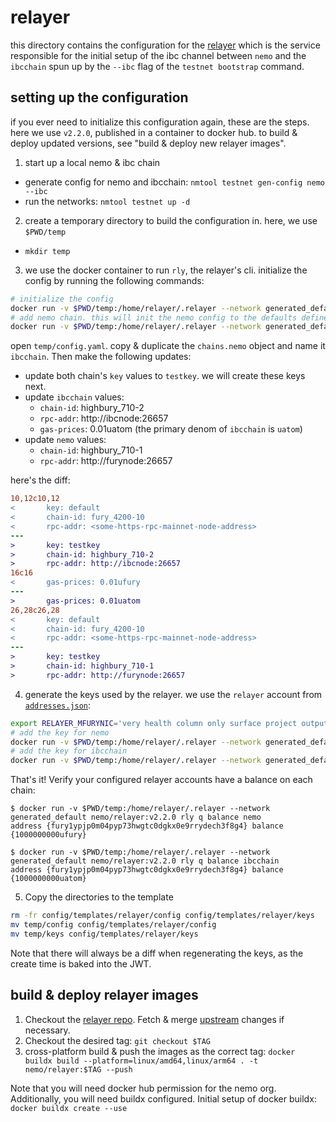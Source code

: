 # relayer

this directory contains the configuration for the [relayer](https://github.com/Fury-Labs/relayer)
which is the service responsible for the initial setup of the ibc channel between `nemo` and the
`ibcchain` spun up by the `--ibc` flag of the `testnet bootstrap` command.

## setting up the configuration

if you ever need to initialize this configuration again, these are the steps.
here we use `v2.2.0`, published in a container to docker hub. to build & deploy updated versions,
see "build & deploy new relayer images".

1. start up a local nemo & ibc chain
  * generate config for nemo and ibcchain: `nmtool testnet gen-config nemo --ibc`
  * run the networks: `nmtool testnet up -d`
2. create a temporary directory to build the configuration in. here, we use `$PWD/temp`
  * `mkdir temp`
3. we use the docker container to run `rly`, the relayer's cli. initialize the config by running the following commands:
```bash
# initialize the config
docker run -v $PWD/temp:/home/relayer/.relayer --network generated_default nemo/relayer:v2.2.0 rly config init
# add nemo chain. this will init the nemo config to the defaults defined in https://github.com/cosmos/chain-registry
docker run -v $PWD/temp:/home/relayer/.relayer --network generated_default nemo/relayer:v2.2.0 rly chains add nemo
```
open `temp/config.yaml`. copy & duplicate the `chains.nemo` object and name it `ibcchain`.
Then make the following updates:
* update both chain's `key` values to `testkey`. we will create these keys next.
* update `ibcchain` values:
  * `chain-id`: highbury_710-2
  * `rpc-addr`: http://ibcnode:26657
  * `gas-prices`: 0.01uatom (the primary denom of `ibcchain` is `uatom`)
* update `nemo` values:
  * `chain-id`: highbury_710-1
  * `rpc-addr`: http://furynode:26657

here's the diff:
```diff
10,12c10,12
<       key: default
<       chain-id: fury_4200-10
<       rpc-addr: <some-https-rpc-mainnet-node-address>
---
>       key: testkey
>       chain-id: highbury_710-2
>       rpc-addr: http://ibcnode:26657
16c16
<       gas-prices: 0.01ufury
---
>       gas-prices: 0.01uatom
26,28c26,28
<       key: default
<       chain-id: fury_4200-10
<       rpc-addr: <some-https-rpc-mainnet-node-address>
---
>       key: testkey
>       chain-id: highbury_710-1
>       rpc-addr: http://furynode:26657
```
4. generate the keys used by the relayer. we use the `relayer` account from [`addresses.json`](../../common/addresses.json):
```bash
export RELAYER_MFURYNIC='very health column only surface project output absent outdoor siren reject era legend legal twelve setup roast lion rare tunnel devote style random food'
# add the key for nemo
docker run -v $PWD/temp:/home/relayer/.relayer --network generated_default nemo/relayer:v2.2.0 rly keys restore --coin-type 459 nemo testkey "$RELAYER_MFURYNIC"
# add the key for ibcchain
docker run -v $PWD/temp:/home/relayer/.relayer --network generated_default nemo/relayer:v2.2.0 rly keys restore --coin-type 459 ibcchain testkey "$RELAYER_MFURYNIC"
```

That's it! Verify your configured relayer accounts have a balance on each chain:
```
$ docker run -v $PWD/temp:/home/relayer/.relayer --network generated_default nemo/relayer:v2.2.0 rly q balance nemo
address {fury1ypjp0m04pyp73hwgtc0dgkx0e9rrydech3f8g4} balance {1000000000ufury}

$ docker run -v $PWD/temp:/home/relayer/.relayer --network generated_default nemo/relayer:v2.2.0 rly q balance ibcchain
address {fury1ypjp0m04pyp73hwgtc0dgkx0e9rrydech3f8g4} balance {1000000000uatom}
```

5. Copy the directories to the template
```bash
rm -fr config/templates/relayer/config config/templates/relayer/keys
mv temp/config config/templates/relayer/config
mv temp/keys config/templates/relayer/keys
```
Note that there will always be a diff when regenerating the keys, as the create time is baked into the JWT.

## build & deploy relayer images

1. Checkout the [relayer repo](https://github.com/Fury-Labs/relayer).
Fetch & merge [upstream](https://github.com/cosmos/relayer) changes if necessary.
2. Checkout the desired tag: `git checkout $TAG`
3. cross-platform build & push the images as the correct tag:
`docker buildx build --platform=linux/amd64,linux/arm64 . -t nemo/relayer:$TAG --push`

Note that you will need docker hub permission for the nemo org. Additionally, you will need buildx
configured. Initial setup of docker buildx: `docker buildx create --use`
